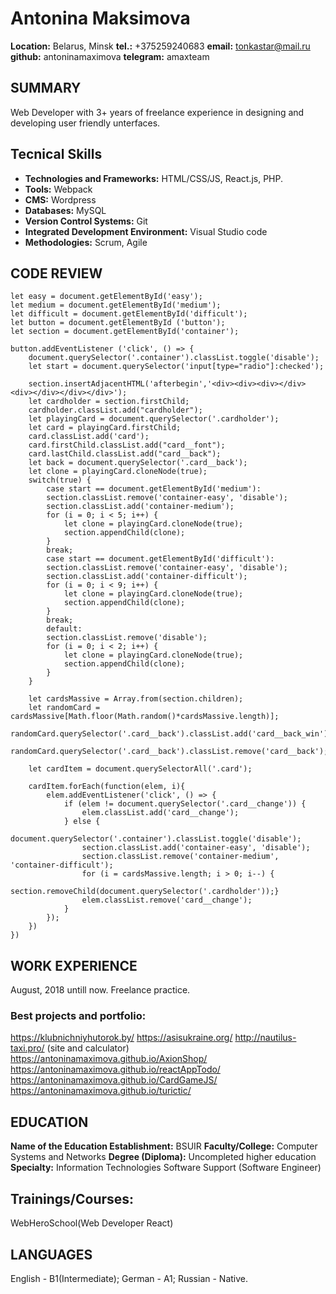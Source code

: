 # **Antonina Maksimova**


**Location:** Belarus, Minsk
**tel.:** +375259240683
**email:** tonkastar@mail.ru
**github:** antoninamaximova
**telegram:** amaxteam

## SUMMARY

Web Developer with 3+ years of freelance experience in designing and developing user friendly unterfaces. 

## Tecnical Skills
* **Technologies and Frameworks:** HTML/CSS/JS, React.js, PHP.
* **Tools:** Webpack
* **CMS:** Wordpress
* **Databases:** MySQL
* **Version Control Systems:** Git
* **Integrated Development Environment:** Visual Studio code
* **Methodologies:** Scrum, Agile



## CODE REVIEW
```
let easy = document.getElementById('easy');
let medium = document.getElementById('medium');
let difficult = document.getElementById('difficult');
let button = document.getElementById ('button');
let section = document.getElementById('container');

button.addEventListener ('click', () => {
	document.querySelector('.container').classList.toggle('disable');
	let start = document.querySelector('input[type="radio"]:checked');

	section.insertAdjacentHTML('afterbegin','<div><div><div></div><div></div></div></div>');
	let cardholder = section.firstChild;
	cardholder.classList.add("cardholder");
	let playingCard = document.querySelector('.cardholder');
	let card = playingCard.firstChild;
	card.classList.add('card');
	card.firstChild.classList.add("card__font");
	card.lastChild.classList.add("card__back");
	let back = document.querySelector('.card__back');
	let clone = playingCard.cloneNode(true);
	switch(true) {
		case start == document.getElementById('medium'):
		section.classList.remove('container-easy', 'disable');
		section.classList.add('container-medium');
		for (i = 0; i < 5; i++) {
			let clone = playingCard.cloneNode(true);
			section.appendChild(clone);
		}
		break;
		case start == document.getElementById('difficult'):
		section.classList.remove('container-easy', 'disable');
		section.classList.add('container-difficult');
		for (i = 0; i < 9; i++) {
			let clone = playingCard.cloneNode(true);
			section.appendChild(clone);
		}
		break;
		default:
		section.classList.remove('disable');
		for (i = 0; i < 2; i++) {
			let clone = playingCard.cloneNode(true);
			section.appendChild(clone);
		}
	}

	let cardsMassive = Array.from(section.children);
	let randomCard = cardsMassive[Math.floor(Math.random()*cardsMassive.length)];
	randomCard.querySelector('.card__back').classList.add('card__back_win');
	randomCard.querySelector('.card__back').classList.remove('card__back');

	let cardItem = document.querySelectorAll('.card');

	cardItem.forEach(function(elem, i){
		elem.addEventListener('click', () => {
			if (elem != document.querySelector('.card__change')) {
				elem.classList.add('card__change');
			} else {
				document.querySelector('.container').classList.toggle('disable');
				section.classList.add('container-easy', 'disable');
				section.classList.remove('container-medium', 'container-difficult');
				for (i = cardsMassive.length; i > 0; i--) {
				section.removeChild(document.querySelector('.cardholder'));}
				elem.classList.remove('card__change');
			}
		});
	})
})
```

## WORK EXPERIENCE
August, 2018 untill now. Freelance practice.

### Best projects and portfolio:
https://klubnichniyhutorok.by/
https://asisukraine.org/
http://nautilus-taxi.pro/ (site and calculator)
https://antoninamaximova.github.io/AxionShop/
https://antoninamaximova.github.io/reactAppTodo/
https://antoninamaximova.github.io/CardGameJS/
https://antoninamaximova.github.io/turictic/

## EDUCATION

**Name of the Education Establishment:** BSUIR
**Faculty/College:** Computer Systems and Networks
**Degree (Diploma):** Uncompleted higher education
**Specialty:** Information Technologies Software Support (Software Еngineer)


## Trainings/Courses:
WebHeroSchool(Web Developer React)


## LANGUAGES

English - B1(Intermediate);
German - A1;
Russian - Native.